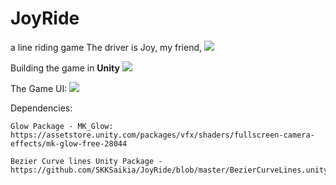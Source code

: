 # JoyRide
a line riding game
The driver is Joy, my friend,
<img src="https://github.com/SKKSaikia/JoyRide/blob/master/res/aab.jpg">

Building the game in <b>Unity</b>
<img src="https://github.com/SKKSaikia/JoyRide/blob/master/res/1.JPG">

The Game UI:
<img src="https://github.com/SKKSaikia/JoyRide/blob/master/res/22.JPG">


Dependencies:

    Glow Package - MK_Glow: https://assetstore.unity.com/packages/vfx/shaders/fullscreen-camera-effects/mk-glow-free-28044
    
    Bezier Curve lines Unity Package - https://github.com/SKKSaikia/JoyRide/blob/master/BezierCurveLines.unitypackage 
